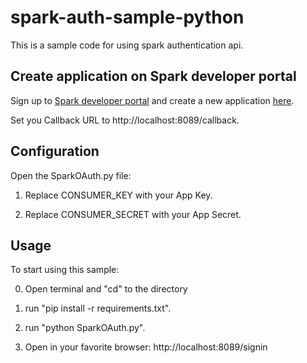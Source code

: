 # spark-auth-sample-python

This is a sample code for using spark authentication api.

## Create application on Spark developer portal

Sign up to [Spark developer portal](https://spark.autodesk.com/developers/) and create a new application [here](https://spark.autodesk.com/developers/getStarted).

Set you Callback URL to http://localhost:8089/callback.

## Configuration

Open the SparkOAuth.py file:

 1. Replace CONSUMER_KEY with your App Key.

 2. Replace CONSUMER_SECRET with your App Secret.

## Usage

To start using this sample:

 0. Open terminal and "cd" to the directory

 1. run "pip install -r requirements.txt".

 2. run "python SparkOAuth.py".

 3. Open in your favorite browser: http://localhost:8089/signin
